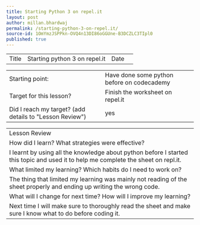 ```yaml
---
title: Starting Python 3 on repel.it
layout: post
author: millan.bhardwaj
permalink: /starting-python-3-on-repel.it/
source-id: 1OmYmzJSPPkn-OVQ4n13DI86oGGUne-B3DCZLC3TIpl0
published: true
---
```

<table>
  <tr>
    <td>Title</td>
    <td>Starting python 3 on repel.it</td>
    <td>Date</td>
    <td></td>
  </tr>
</table>


<table>
  <tr>
    <td>Starting point:</td>
    <td>Have done some python before on codecademy </td>
  </tr>
  <tr>
    <td>Target for this lesson?</td>
    <td>Finish the worksheet on repel.it</td>
  </tr>
  <tr>
    <td>Did I reach my target? 
(add details to "Lesson Review")</td>
    <td>yes</td>
  </tr>
</table>


<table>
  <tr>
    <td>Lesson Review</td>
  </tr>
  <tr>
    <td>How did I learn? What strategies were effective? </td>
  </tr>
  <tr>
    <td>I learnt by using all the knowledge about python before I started this topic and used it  to help me complete the sheet on repl.it.</td>
  </tr>
  <tr>
    <td>What limited my learning? Which habits do I need to work on? </td>
  </tr>
  <tr>
    <td>The thing that limited my learning was mainly not reading of the sheet properly and ending up writing the wrong code.</td>
  </tr>
  <tr>
    <td>What will I change for next time? How will I improve my learning?</td>
  </tr>
  <tr>
    <td>Next time I will make sure to thoroughly read the sheet and make sure I know what to do before coding it.</td>
  </tr>
</table>


